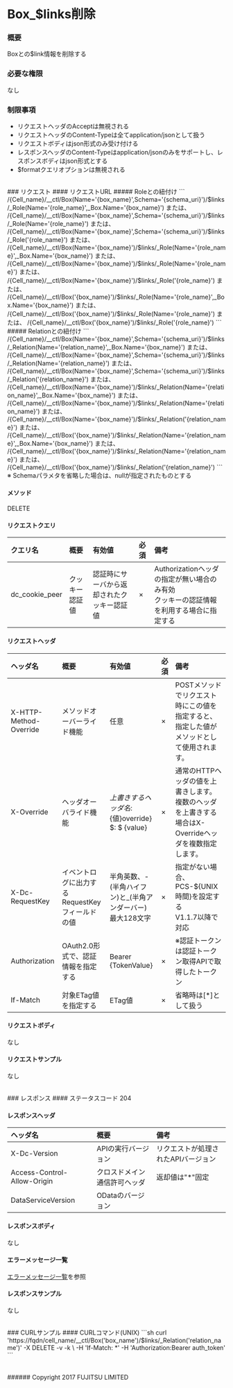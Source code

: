 # Box_$links削除
### 概要
Boxとの$link情報を削除する

### 必要な権限
なし

### 制限事項
* リクエストヘッダのAcceptは無視される
* リクエストヘッダのContent-Typeは全てapplication/jsonとして扱う
* リクエストボディはjson形式のみ受け付ける
* レスポンスヘッダのContent-Typeはapplication/jsonのみをサポートし、レスポンスボディはjson形式とする
* $formatクエリオプションは無視される

<br>
### リクエスト
#### リクエストURL
##### Roleとの紐付け
```
/{Cell_name}/__ctl/Box(Name='{box_name}',Schema='{schema_uri}')/$links/_Role(Name='{role_name}',_Box.Name='{box_name}')
または、
/{Cell_name}/__ctl/Box(Name='{box_name}',Schema='{schema_uri}')/$links/_Role(Name='{role_name}')
または、
/{Cell_name}/__ctl/Box(Name='{box_name}',Schema='{schema_uri}')/$links/_Role('{role_name}')
または、
/{Cell_name}/__ctl/Box(Name='{box_name}')/$links/_Role(Name='{role_name}',_Box.Name='{box_name}')
または、
/{Cell_name}/__ctl/Box(Name='{box_name}')/$links/_Role(Name='{role_name}')
または、
/{Cell_name}/__ctl/Box(Name='{box_name}')/$links/_Role('{role_name}')
または、
/{Cell_name}/__ctl/Box('{box_name}')/$links/_Role(Name='{role_name}',_Box.Name='{box_name}')
または、
/{Cell_name}/__ctl/Box('{box_name}')/$links/_Role(Name='{role_name}')
または、
/{Cell_name}/__ctl/Box('{box_name}')/$links/_Role('{role_name}')
```
##### Relationとの紐付け
```
/{Cell_name}/__ctl/Box(Name='{box_name}',Schema='{schema_uri}')/$links/_Relation(Name='{relation_name}',_Box.Name='{box_name}')
または、
/{Cell_name}/__ctl/Box(Name='{box_name}',Schema='{schema_uri}')/$links/_Relation(Name='{relation_name}')
または、
/{Cell_name}/__ctl/Box(Name='{box_name}',Schema='{schema_uri}')/$links/_Relation('{relation_name}')
または、
/{Cell_name}/__ctl/Box(Name='{box_name}')/$links/_Relation(Name='{relation_name}',_Box.Name='{box_name}')
または、
/{Cell_name}/__ctl/Box(Name='{box_name}')/$links/_Relation(Name='{relation_name}')
または、
/{Cell_name}/__ctl/Box(Name='{box_name}')/$links/_Relation('{relation_name}')
または、
/{Cell_name}/__ctl/Box('{box_name}')/$links/_Relation(Name='{relation_name}',_Box.Name='{box_name}')
または、
/{Cell_name}/__ctl/Box('{box_name}')/$links/_Relation(Name='{relation_name}')
または、
/{Cell_name}/__ctl/Box('{box_name}')/$links/_Relation('{relation_name}')
```
※ Schemaパラメタを省略した場合は、nullが指定されたものとする

#### メソッド
DELETE

#### リクエストクエリ

|クエリ名<br>|概要<br>|有効値<br>|必須<br>|備考<br>|
|:--|:--|:--|:--|:--|
|dc_cookie_peer<br>|クッキー認証値<br>|認証時にサーバから返却されたクッキー認証値<br>|×<br>|Authorizationヘッダの指定が無い場合のみ有効<br>クッキーの認証情報を利用する場合に指定する<br>|

#### リクエストヘッダ

|ヘッダ名<br>|概要<br>|有効値<br>|必須<br>|備考<br>|
|:--|:--|:--|:--|:--|
|X-HTTP-Method-Override<br>|メソッドオーバーライド機能<br>|任意<br>|×<br>|POSTメソッドでリクエスト時にこの値を指定すると、指定した値がメソッドとして使用されます。<br>|
|X-Override<br>|ヘッダオーバライド機能<br>|${上書きするヘッダ名}:${値}override} $: $ {value}<br>|×<br>|通常のHTTPヘッダの値を上書きします。複数のヘッダを上書きする場合はX-Overrideヘッダを複数指定します。<br>|
|X-Dc-RequestKey<br>|イベントログに出力するRequestKeyフィールドの値<br>|半角英数、-(半角ハイフン)と_(半角アンダーバー)<br>最大128文字<br>|×<br>|指定がない場合、PCS-${UNIX時間}を設定する<br>V1.1.7以降で対応<br>|
|Authorization<br>|OAuth2.0形式で、認証情報を指定する<br>|Bearer {TokenValue}<br>|×<br>|※認証トークンは認証トークン取得APIで取得したトークン<br>|
|If-Match<br>|対象ETag値を指定する<br>|ETag値<br>|×<br>|省略時は[*]として扱う<br>|
#### リクエストボディ
なし

#### リクエストサンプル
なし

<br>
### レスポンス
#### ステータスコード
204

#### レスポンスヘッダ

|ヘッダ名<br>|概要<br>|備考<br>|
|:--|:--|:--|
|X-Dc-Version<br>|APIの実行バージョン<br>|リクエストが処理されたAPIバージョン<br>|
|Access-Control-Allow-Origin<br>|クロスドメイン通信許可ヘッダ<br>|返却値は"*"固定<br>|
|DataServiceVersion<br>|ODataのバージョン<br>|<br>|
#### レスポンスボディ
なし

#### エラーメッセージ一覧
[エラーメッセージ一覧](198_Error_Messages.html)を参照

#### レスポンスサンプル
なし

<br>
### CURLサンプル
#### CURLコマンド(UNIX)
```sh
curl 'https://fqdn/cell_name/__ctl/Box('box_name')/$links/_Relation('relation_name')' -X DELETE -v -k \
-H 'If-Match: *' -H 'Authorization:Bearer auth_token'
```
<br>
<br>
<br>
###### Copyright 2017    FUJITSU LIMITED
